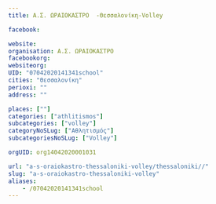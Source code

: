 ```yaml
---
title: Α.Σ. ΩΡΑΙΟΚΑΣΤΡΟ  -Θεσσαλονίκη-Volley

facebook:

website:
organisation: Α.Σ. ΩΡΑΙΟΚΑΣΤΡΟ  
facebookorg:
websiteorg:
UID: "07042020141341school"
cities: "Θεσσαλονίκη"
perioxi: ""
address: ""

places: [""]
categories: ["athlitismos"]
subcategories: ["volley"]
categoryNoSLug: ["Αθλητισμός"]
subcategoriesNoSLug: ["Volley"]

orgUID: org14042020001031

url: "a-s-oraiokastro-thessaloniki-volley/thessaloniki//"
slug: "a-s-oraiokastro-thessaloniki-volley"
aliases:
    - /07042020141341school
---
```





